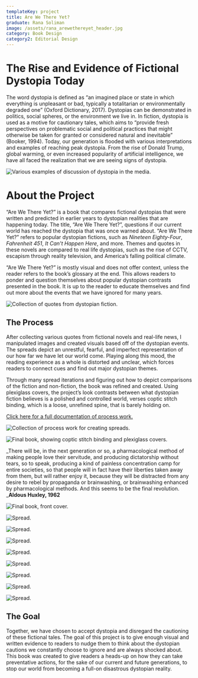 ```yaml
---
templateKey: project
title: Are We There Yet?
graduate: Rana Soliman
image: /assets/rana_arewethereyet_header.jpg
category: Book Design
category2: Editorial Design
---
```

# The Rise and Evidence of Fictional Dystopia Today

The word dystopia is defined as “an imagined place or state in which everything is unpleasant or bad, typically a totalitarian or environmentally degraded one” (Oxford Dictionary, 2017). Dystopias can be demonstrated in politics, social spheres, or the environment we live in. In fiction, dystopia is used as a motive for cautionary tales, which aims to “provide fresh perspectives on problematic social and political practices that might otherwise be taken for granted or considered natural and inevitable” (Booker, 1994). Today, our generation is flooded with various interpretations and examples of reaching peak dystopia. From the rise of Donald Trump, global warming, or even increased popularity of artificial intelligence, we have all faced the realization that we are seeing signs of dystopia.

![Various examples of discussion of dystopia in the media.](/assets/rana_arewethereyet_1.jpg)

# About the Project

“Are We There Yet?” is a book that compares fictional dystopias that were written and predicted in earlier years to dystopian realities that are happening today. The title, “Are We There Yet?”, questions if our current world has reached the dystopia that was once warned about. “Are We There Yet?” refers to popular dystopian fictions, such as _Nineteen Eighty-Four_, _Fahrenheit 451_, _It Can't Happen Here_, and more. Themes and quotes in these novels are compared to real life dystopias, such as the rise of CCTV, escapism through reality television, and America’s falling political climate. 

“Are We There Yet?” is mostly visual and does not offer context, unless the reader refers to the book’s glossary at the end. This allows readers to ponder and question themselves about popular dystopian contrasts presented in the book. It is up to the reader to educate themselves and find out more about the events that we have ignored for many years.

![Collection of quotes from dystopian fiction.](/assets/rana_arewethereyet_2.jpg)

## The Process

After collecting various quotes from fictional novels and real-life news, I manipulated images and created visuals based off of the dystopian events. The spreads depict an unrestful, fearful, and imperfect representation of our how far we have let our world come. Playing along this mood, the reading experience as a whole is distorted and unclear, which forces readers to connect cues and find out major dystopian themes.

Through many spread iterations and figuring out how to depict comparisons of the fiction and non-fiction, the book was refined and created. Using plexiglass covers, the project’s look contrasts between what dystopian fiction believes is a polished and controlled world, verses coptic stitch binding, which is a loose, unrefined spine, that is barely holding on.

[Click here for a full documentation of process work.](https://ranaysdn4005.tumblr.com/)

![Collection of process work for creating spreads.](/assets/rana_arewethereyet_3.jpg)

![Final book, showing coptic stitch binding and plexiglass covers.](/assets/rana_arewethereyet_5.jpg)

_There will be, in the next generation or so, a pharmacological method of making people love their servitude, and producing dictatorship without tears, so to speak, producing a kind of painless concentration camp for entire societies, so that people will in fact have their liberties taken away from them, but will rather enjoy it, because they will be distracted from any desire to rebel by propaganda or brainwashing, or brainwashing enhanced by pharmacological methods. And this seems to be the final revolution. _**Aldous Huxley, 1962**

![Final book, front cover.](/assets/rana_arewethereyet_4.jpg)

![Spread.](/assets/rana_arewethereyet_6.jpg)

![Spread.](/assets/rana_arewethereyet_7.jpg)

![Spread.](/assets/rana_arewethereyet_8.jpg)

![Spread.](/assets/rana_arewethereyet_9.jpg)

![Spread.](/assets/rana_arewethereyet_10.jpg)

![Spread.](/assets/rana_arewethereyet_11.jpg)

![Spread.](/assets/rana_arewethereyet_12.jpg)

![Spread.](/assets/rana_arewethereyet_13.jpg)

## The Goal

Together, we have chosen to accept dystopia and disregard the cautioning of these fictional tales. The goal of this project is to give enough visual and written evidence to readers to nudge them to think about the dystopian cautions we constantly choose to ignore and are always shocked about. This book was created to give readers a heads-up on how they can take preventative actions, for the sake of our current and future generations, to stop our world from becoming a full-on disastrous dystopian reality.
